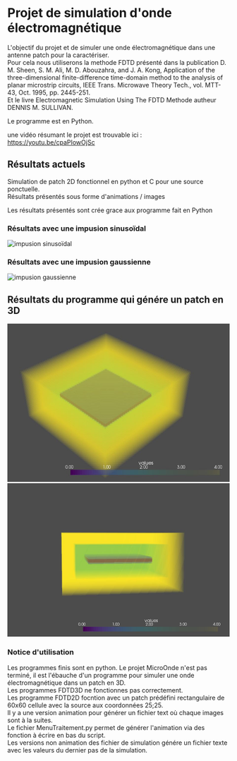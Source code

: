 # Projet de simulation d'onde électromagnétique
L'objectif du projet et de simuler une onde électromagnétique dans une antenne patch pour la caractériser.<br />
Pour cela nous utiliserons la methode FDTD présenté dans la publication D. M. Sheen, S. M. Ali, M. D. Abouzahra, and J. A. Kong, Application of the three-dimensional finite-difference time-domain method to the analysis of planar microstrip circuits, IEEE Trans. Microwave Theory Tech., vol. MTT-43, Oct. 1995, pp. 2445-251.<br />
Et le livre Electromagnetic Simulation Using The FDTD Methode autheur DENNIS M. SULLIVAN.<br />

Le programme est en Python.

une vidéo résumant le projet est trouvable ici : https://youtu.be/cpaPIowOjSc

## Résultats actuels
Simulation de patch 2D fonctionnel en python et C pour une source ponctuelle.<br />
Résultats présentés sous forme d'animations / images

Les résultats présentés sont crée grace aux programme fait en Python

### Résultats avec une impusion sinusoïdal

![impusion sinusoïdal](Resultat/2D/Sin/2DSinPy.gif)


### Résultats avec une impusion gaussienne

![impusion gaussienne](Resultat/2D/gauss/2DGaussPy.gif)

## Résultats du programme qui génére un patch en 3D

![patch rectangulaire vue 1](Resultat/3D/Patch1.JPG)
![patch rectangulaire vue 2](Resultat/3D/Patch2.JPG)

### Notice d'utilisation

Les programmes finis sont en python. Le projet MicroOnde n'est pas terminé, il est l'ébauche d'un programme pour simuler une onde électromagnétique dans un patch en 3D.<br />
Les programmes FDTD3D ne fonctionnes pas correctement.<br />
Les programme FDTD2D focntion avec un patch prédéfini rectangulaire de 60x60 cellule avec la source aux coordonnées 25;25.<br />
Il y a une version animation pour générer un fichier text où chaque images sont à la suites.<br />
Le fichier MenuTraitement.py permet de générer l'animation via des fonction à écrire en bas du script.<br />
Les versions non animation des fichier de simulation génére un fichier texte avec les valeurs du dernier pas de la simulation.<br />



